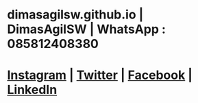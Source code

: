 # dimasagilsw.github.io | DimasAgilSW | WhatsApp : 085812408380 
# <a href="https://www.instagram.com/dimasagil_sw/" target="blank">Instagram</a> | <a href="https://twitter.com/DimasAgilSatrio" target="blank">Twitter</a> | <a href="https://www.facebook.com/dimasagil.satriowibowo.3/" target="blank">Facebook</a> | <a href="https://www.linkedin.com/in/dimas-agil-satrio-wibowo-18a868198/" target="blank">LinkedIn</a>
